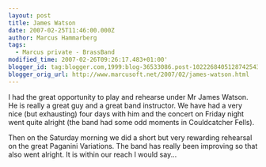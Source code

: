 ```yaml
---
layout: post
title: James Watson
date: 2007-02-25T11:46:00.000Z
author: Marcus Hammarberg
tags:
  - Marcus private - BrassBand
modified_time: 2007-02-26T09:26:17.483+01:00'
blogger_id: tag:blogger.com,1999:blog-36533086.post-1022268405128742543
blogger_orig_url: http://www.marcusoft.net/2007/02/james-watson.html
---
```


I had the great opportunity to play and rehearse under Mr James Watson. He is really a great guy and a great band instructor. We have had a very nice (but exhausting) four days with him and the concert on Friday night went quite alright (the band had some odd moments in Couldcatcher Fells).

Then on the Saturday morning we did a short but very rewarding rehearsal on the great Paganini Variations. The band has really been improving so that also went alright. It is within our reach I would say...
